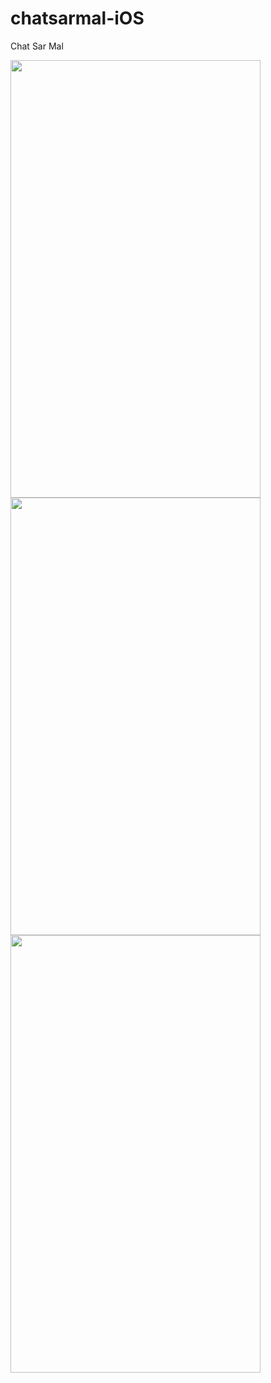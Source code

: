 # chatsarmal-iOS
Chat Sar Mal 

<img src="https://i.imgur.com/AwsRep9.png" height="700" width="400">

<img src="https://i.imgur.com/lyDTIKF.png" height="700" width="400">

<img src="https://i.imgur.com/pDZBNkh.png" height="700" width="400">
